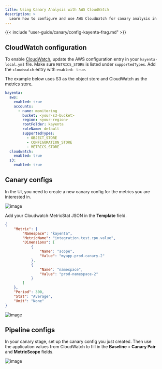 ```yaml
---
title: Using Canary Analysis with AWS CloudWatch
description: >
  Learn how to configure and use AWS CloudWatch for canary analysis in Spinnaker.
---
```


{{< include "user-guide/canary/config-kayenta-frag.md" >}}

## CloudWatch configuration

To enable [CloudWatch](https://aws.amazon.com/cloudwatch/), update the AWS configuration entry in your `kayenta-local.yml` file. Make sure `METRICS_STORE` is listed under `supportedTypes`. Add the `cloudwatch` entry with `enabled: true`.

The example below uses S3 as the object store and CloudWatch as the metrics store.

```yaml
kayenta:
  aws:
    enabled: true
    accounts:
      - name: monitoring
        bucket: <your-s3-bucket>
        region: <your-region>
        rootFolder: kayenta
        roleName: default
        supportedTypes:
          - OBJECT_STORE
          - CONFIGURATION_STORE
          - METRICS_STORE
  cloudwatch:
    enabled: true
  s3:
    enabled: true
```

## Canary configs

In the UI, you need to create a new canary config for the metrics you are interested in.

![image](/images/user-guides/canary/cloudwatch/canary_config_cloudwatch.png)

Add your Cloudwatch MetricStat JSON in the **Template** field.

```json
{
    "Metric": {
        "Namespace": "kayenta",
        "MetricName": "integration.test.cpu.value",
        "Dimensions": [
            {
                "Name": "scope",
                "Value": "myapp-prod-canary-2"
            },
            {
                "Name": "namespace",
                "Value": "prod-namespace-2"
            }
        ]
    },
    "Period": 300,
    "Stat": "Average",
    "Unit": "None"
}
```

![image](/images/user-guides/canary/cloudwatch/canary_config_cloudwatch_query.png)

## Pipeline configs

In your canary stage, set up the canary config you just created. Then use the application values from CloudWatch to fill in the **Baseline + Canary Pair** and **MetricScope** fields.

![image](/images/user-guides/canary/cloudwatch/canary_stage_cloudwatch.png)
